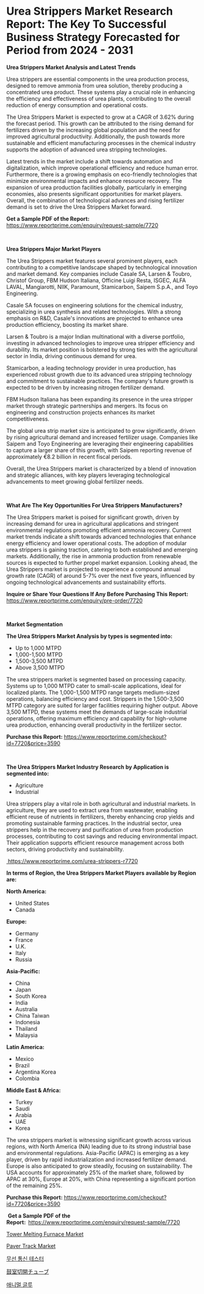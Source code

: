 <p><h1>Urea Strippers Market Research Report: The Key To Successful Business Strategy Forecasted for Period from 2024 - 2031</h1></p><p><strong>Urea Strippers Market Analysis and Latest Trends</strong></p>
<p><p>Urea strippers are essential components in the urea production process, designed to remove ammonia from urea solution, thereby producing a concentrated urea product. These systems play a crucial role in enhancing the efficiency and effectiveness of urea plants, contributing to the overall reduction of energy consumption and operational costs.</p><p>The Urea Strippers Market is expected to grow at a CAGR of 3.62% during the forecast period. This growth can be attributed to the rising demand for fertilizers driven by the increasing global population and the need for improved agricultural productivity. Additionally, the push towards more sustainable and efficient manufacturing processes in the chemical industry supports the adoption of advanced urea stripping technologies.</p><p>Latest trends in the market include a shift towards automation and digitalization, which improve operational efficiency and reduce human error. Furthermore, there is a growing emphasis on eco-friendly technologies that minimize environmental impacts and enhance resource recovery. The expansion of urea production facilities globally, particularly in emerging economies, also presents significant opportunities for market players. Overall, the combination of technological advances and rising fertilizer demand is set to drive the Urea Strippers Market forward.</p></p>
<p><strong>Get a Sample PDF of the Report:&nbsp;</strong> <a href="https://www.reportprime.com/enquiry/request-sample/7720">https://www.reportprime.com/enquiry/request-sample/7720</a></p>
<p>&nbsp;</p>
<p><strong>Urea Strippers Major Market Players</strong></p>
<p><p>The Urea Strippers market features several prominent players, each contributing to a competitive landscape shaped by technological innovation and market demand. Key companies include Casale SA, Larsen & Toubro, Christof Group, FBM Hudson Italiana, Officine Luigi Resta, ISGEC, ALFA LAVAL, Mangiarotti, NIIK, Paramount, Stamicarbon, Saipem S.p.A., and Toyo Engineering.</p><p>Casale SA focuses on engineering solutions for the chemical industry, specializing in urea synthesis and related technologies. With a strong emphasis on R&D, Casale's innovations are projected to enhance urea production efficiency, boosting its market share.</p><p>Larsen & Toubro is a major Indian multinational with a diverse portfolio, investing in advanced technologies to improve urea stripper efficiency and durability. Its market position is bolstered by strong ties with the agricultural sector in India, driving continuous demand for urea.</p><p>Stamicarbon, a leading technology provider in urea production, has experienced robust growth due to its advanced urea stripping technology and commitment to sustainable practices. The company's future growth is expected to be driven by increasing nitrogen fertilizer demand.</p><p>FBM Hudson Italiana has been expanding its presence in the urea stripper market through strategic partnerships and mergers. Its focus on engineering and construction projects enhances its market competitiveness.</p><p>The global urea strip market size is anticipated to grow significantly, driven by rising agricultural demand and increased fertilizer usage. Companies like Saipem and Toyo Engineering are leveraging their engineering capabilities to capture a larger share of this growth, with Saipem reporting revenue of approximately €8.2 billion in recent fiscal periods.</p><p>Overall, the Urea Strippers market is characterized by a blend of innovation and strategic alliances, with key players leveraging technological advancements to meet growing global fertilizer needs.</p></p>
<p>&nbsp;</p>
<p><strong>What Are The Key Opportunities For Urea Strippers Manufacturers?</strong></p>
<p><p>The Urea Strippers market is poised for significant growth, driven by increasing demand for urea in agricultural applications and stringent environmental regulations promoting efficient ammonia recovery. Current market trends indicate a shift towards advanced technologies that enhance energy efficiency and lower operational costs. The adoption of modular urea strippers is gaining traction, catering to both established and emerging markets. Additionally, the rise in ammonia production from renewable sources is expected to further propel market expansion. Looking ahead, the Urea Strippers market is projected to experience a compound annual growth rate (CAGR) of around 5-7% over the next five years, influenced by ongoing technological advancements and sustainability efforts.</p></p>
<p><strong>Inquire or Share Your Questions If Any Before Purchasing This Report:</strong> <a href="https://www.reportprime.com/enquiry/pre-order/7720">https://www.reportprime.com/enquiry/pre-order/7720</a></p>
<p>&nbsp;</p>
<p><strong>Market Segmentation</strong></p>
<p><strong>The Urea Strippers Market Analysis by types is segmented into:</strong></p>
<p><ul><li>Up to 1,000 MTPD</li><li>1,000-1,500 MTPD</li><li>1,500-3,500 MTPD</li><li>Above 3,500 MTPD</li></ul></p>
<p><p>The urea strippers market is segmented based on processing capacity. Systems up to 1,000 MTPD cater to small-scale applications, ideal for localized plants. The 1,000-1,500 MTPD range targets medium-sized operations, balancing efficiency and cost. Strippers in the 1,500-3,500 MTPD category are suited for larger facilities requiring higher output. Above 3,500 MTPD, these systems meet the demands of large-scale industrial operations, offering maximum efficiency and capability for high-volume urea production, enhancing overall productivity in the fertilizer sector.</p></p>
<p><strong>Purchase this Report:&nbsp;</strong><a href="https://www.reportprime.com/checkout?id=7720&price=3590">https://www.reportprime.com/checkout?id=7720&price=3590</a></p>
<p>&nbsp;</p>
<p><strong>The Urea Strippers Market Industry Research by Application is segmented into:</strong></p>
<p><ul><li>Agriculture</li><li>Industrial</li></ul></p>
<p><p>Urea strippers play a vital role in both agricultural and industrial markets. In agriculture, they are used to extract urea from wastewater, enabling efficient reuse of nutrients in fertilizers, thereby enhancing crop yields and promoting sustainable farming practices. In the industrial sector, urea strippers help in the recovery and purification of urea from production processes, contributing to cost savings and reducing environmental impact. Their application supports efficient resource management across both sectors, driving productivity and sustainability.</p></p>
<p><a href="https://www.reportprime.com/urea-strippers-r7720">&nbsp;https://www.reportprime.com/urea-strippers-r7720</a></p>
<p><strong>In terms of Region, the Urea Strippers Market Players available by Region are:</strong></p>
<p>
    <p> <strong> North America: </strong>
        <ul>
            <li>United States</li>
            <li>Canada</li>
        </ul>
        </p> 
    <p> <strong> Europe: </strong>
        <ul>
            <li>Germany</li>
            <li>France</li>
            <li>U.K.</li>
            <li>Italy</li>
            <li>Russia</li>
        </ul>
        </p> 
    <p> <strong> Asia-Pacific: </strong>
        <ul>
            <li>China</li>
            <li>Japan</li>
            <li>South Korea</li>
            <li>India</li>
            <li>Australia</li>
            <li>China Taiwan</li>
            <li>Indonesia</li>
            <li>Thailand</li>
            <li>Malaysia</li>
        </ul>
        </p> 
    <p> <strong> Latin America: </strong>
        <ul>
            <li>Mexico</li>
            <li>Brazil</li>
            <li>Argentina Korea</li>
            <li>Colombia</li>
        </ul>
        </p> 
    <p> <strong> Middle East & Africa: </strong>
        <ul>
            <li>Turkey</li>
            <li>Saudi</li>
            <li>Arabia</li>
            <li>UAE</li>
            <li>Korea</li>
        </ul>
    </p>
    </p>
<p><p>The urea strippers market is witnessing significant growth across various regions, with North America (NA) leading due to its strong industrial base and environmental regulations. Asia-Pacific (APAC) is emerging as a key player, driven by rapid industrialization and increased fertilizer demand. Europe is also anticipated to grow steadily, focusing on sustainability. The USA accounts for approximately 25% of the market share, followed by APAC at 30%, Europe at 20%, with China representing a significant portion of the remaining 25%.</p></p>
<p><strong>Purchase this Report: </strong><a href="https://www.reportprime.com/checkout?id=7720&price=3590">https://www.reportprime.com/checkout?id=7720&price=3590</a></p>
<p>&nbsp;<strong>Get a Sample PDF of the Report:&nbsp;&nbsp;</strong><a href="https://www.reportprime.com/enquiry/request-sample/7720">https://www.reportprime.com/enquiry/request-sample/7720</a></p>
<p><strong></strong></p>
<p><p><a href="https://medium.com/@fmetapro/strategic-roadmap-to-success-global-tower-melting-furnace-market-analysis-2024-2031-c17cc8f679d3">Tower Melting Furnace Market</a></p><p><a href="https://medium.com/@caigithemay20/paver-track-market-emerging-trends-and-future-prospects-for-period-from-2024-to-2031-ed71417edc3b">Paver Track Market</a></p><p><a href="https://medium.com/@afsanamia652/%EB%AC%B4%EC%84%A0-%ED%86%B5%EC%8B%A0-%ED%85%8C%EC%8A%A4%ED%8A%B8%EA%B8%B0-%EC%8B%9C%EC%9E%A5-%EC%A0%84%EB%A7%9D-%EB%B0%8F-%EC%8B%9C%EC%9E%A5-%EC%A0%90%EC%9C%A0%EC%9C%A8-%EB%B6%84%EC%84%9D-%EC%84%B1%EC%9E%A5-%EB%8F%99%ED%96%A5-%EB%B0%8F-%EC%8B%9C%EC%9E%A5-%EC%98%88%EC%B8%A1-2024-2031-1d7e32dedfe5">무선 통신 테스터</a></p><p><a href="https://medium.com/@marcus7cekruer/%E3%83%81%E3%83%B3%E3%83%91%E3%83%8E%E3%82%B9%E3%83%88%E3%83%9F%E3%83%BC%E3%83%81%E3%83%A5%E3%83%BC%E3%83%96%E5%B8%82%E5%A0%B4-2024%E5%B9%B4%E3%81%8B%E3%82%892031%E5%B9%B4%E3%81%BE%E3%81%A7%E3%81%AE%E3%82%B0%E3%83%AD%E3%83%BC%E3%83%90%E3%83%AB%E3%81%8A%E3%82%88%E3%81%B3%E5%9C%B0%E5%9F%9F%E5%88%86%E6%9E%90-1ab0fe7e9961">鼓室切開チューブ</a></p><p><a href="https://medium.com/@afsanamia652/%EB%8F%99%EB%AC%BC-%EC%A0%91%EC%B0%A9%EC%A0%9C-%EC%8B%9C%EC%9E%A5-%EC%A1%B0%EC%82%AC-%EB%B3%B4%EA%B3%A0%EC%84%9C%EB%8A%94-2024%EB%85%84%EB%B6%80%ED%84%B0-2031%EB%85%84%EA%B9%8C%EC%A7%80-11-3-%EC%9D%98-%EC%97%B0%ED%8F%89%EA%B7%A0-%EC%84%B1%EC%9E%A5%EB%A5%A0-cagr-%EC%98%88%EC%B8%A1%EC%97%90-%EB%8C%80%ED%95%9C-%EC%8B%9C%EC%9E%A5-%EA%B7%9C%EB%AA%A8-%EC%A0%90%EC%9C%A0%EC%9C%A8-%EB%B0%8F-%EC%84%B1%EC%9E%A5%EB%A5%A0-%EB%B6%84%EC%84%9D%EC%9D%84-%ED%8F%AC%ED%95%A8%ED%95%A9%EB%8B%88%EB%8B%A4-f03cc803a76b">애니멀 글루</a></p></p>